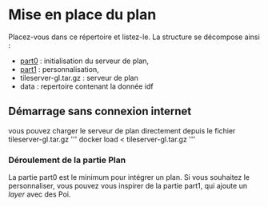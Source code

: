 # Mise en place du plan
Placez-vous dans ce répertoire et listez-le. La structure se décompose ainsi :
- [part0](./part0) : initialisation du serveur de plan,
- [part1](./part1) : personnalisation,
- tileserver-gl.tar.gz : serveur de plan
- data : repertoire contenant la donnée idf

## Démarrage sans connexion internet
vous pouvez charger le serveur de plan directement depuis le fichier tileserver-gl.tar.gz
'''
docker load < tileserver-gl.tar.gz
'''

### Déroulement de la partie Plan
La partie part0 est le minimum pour intégrer un plan. Si vous souhaitez le personnaliser, vous pouvez vous inspirer de la partie part1, qui ajoute un _layer_ avec des Poi.

